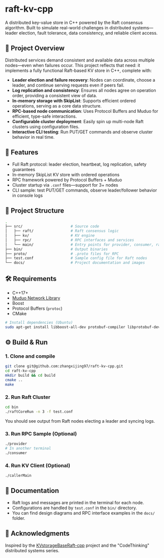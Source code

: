 # raft-kv-cpp

A distributed key-value store in C++ powered by the Raft consensus algorithm. Built to simulate real-world challenges in distributed systems—leader election, fault tolerance, data consistency, and reliable client access.

## 📌 Project Overview

Distributed services demand consistent and available data across multiple nodes—even when failures occur. This project reflects that need: it implements a fully functional Raft-based KV store in C++, complete with:

- **Leader election and failure recovery**: Nodes can coordinate, choose a leader, and continue serving requests even if peers fail.
- **Log replication and consistency**: Ensures all nodes agree on operation order, providing a consistent view of data.
- **In-memory storage with SkipList**: Supports efficient ordered operations, serving as a core data structure.
- **RPC-based node communication**: Uses Protocol Buffers and Muduo for efficient, type-safe interactions.
- **Configurable cluster deployment**: Easily spin up multi-node Raft clusters using configuration files.
- **Interactive CLI testing**: Run PUT/GET commands and observe cluster behavior in real time.

## 🚀 Features

- Full Raft protocol: leader election, heartbeat, log replication, safety guarantees
- In-memory SkipList KV store with ordered operations
- RPC framework powered by Protocol Buffers + Muduo
- Cluster startup via `.conf` files—support for 3+ nodes
- CLI sample: test PUT/GET commands, observe leader/follower behavior in console logs

## 🧱 Project Structure

```bash
.
├── src/                      # Source code
│   ├── raft/                 # Raft consensus logic
│   ├── kv/                   # KV engine
│   ├── rpc/                  # RPC interfaces and services
│   └── main/                 # Entry points for provider, consumer, raft
├── bin/                      # Output binaries
├── proto/                    # .proto files for RPC
├── test.conf                 # Sample config file for Raft nodes
└── docs/                     # Project documentation and images
```

## 🛠️ Requirements

- C++17+
- [Muduo Network Library](https://github.com/chenshuo/muduo)
- Boost
- Protocol Buffers (`protoc`)
- CMake

```bash
# Install dependencies (Ubuntu)
sudo apt-get install libboost-all-dev protobuf-compiler libprotobuf-dev
```

## ⚙️ Build & Run

### 1. Clone and compile

```bash
git clone git@github.com:zhangxijing97/raft-kv-cpp.git
cd raft-kv-cpp
mkdir build && cd build
cmake ..
make
```

### 2. Run Raft Cluster

```bash
cd bin
./raftCoreRun -n 3 -f test.conf
```

You should see output from Raft nodes electing a leader and syncing logs.

### 3. Run RPC Sample (Optional)

```bash
./provider
# In another terminal
./consumer
```

### 4. Run KV Client (Optional)

```bash
./callerMain
```

## 📄 Documentation

- Raft logs and messages are printed in the terminal for each node.
- Configurations are handled by `test.conf` in the `bin/` directory.
- You can find design diagrams and RPC interface examples in the `docs/` folder.

## 🙌 Acknowledgments

Inspired by the [KVstorageBaseRaft-cpp](https://github.com/youngyangyang04/KVstorageBaseRaft-cpp) project and the "CodeThinking" distributed systems series.